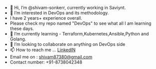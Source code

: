 - 👋 Hi, I’m @shivam-sonkerr, currently working in Saviynt.
- 👀 I’m interested in DevOps and its methodology.
- I have 2 years+ experience overall.
- Please check my repo named "DevOps" to see what all I am learning these days.
- 🌱 I’m currently learning - Terraform,Kubernetes,Ansible,Python and Golang.
- 💞️ I’m looking to collaborate on anything on DevOps side
- 📫 How to reach me ... [LinkedIN](www.linkedin.com/in/shivam-sonker)
- Email me on : shivam87380@gmail.com
- Contact number: +91-8738042348





